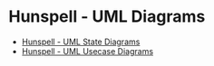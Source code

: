 # Hunspell - UML Diagrams
* [Hunspell - UML State Diagrams](./state-diagrams/README.md)
* [Hunspell - UML Usecase Diagrams](./usecase-diagrams/README.md)
